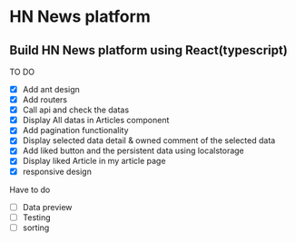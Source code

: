 # HN News platform

## Build HN News platform using React(typescript)

TO DO

- [x] Add ant design
- [x] Add routers
- [x] Call api and check the datas
- [x] Display All datas in Articles component
- [x] Add pagination functionality
- [x] Display selected data detail & owned comment of the selected data
- [x] Add liked button and the persistent data using localstorage
- [x] Display liked Article in my article page
- [x] responsive design

Have to do

- [ ] Data preview
- [ ] Testing
- [ ] sorting
